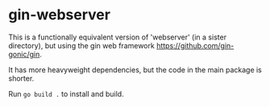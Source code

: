 # gin-webserver

This is a functionally equivalent version of 'webserver' (in a sister
directory), but using the gin web framework <https://github.com/gin-gonic/gin>.

It has more heavyweight dependencies, but the code in the main package is
shorter.

Run `go build .` to install and build.
